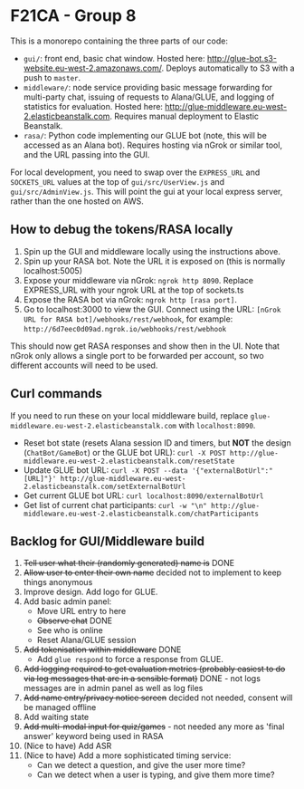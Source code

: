 # F21CA - Group 8

This is a monorepo containing the three parts of our code:

- `gui/`: front end, basic chat window. Hosted here: http://glue-bot.s3-website.eu-west-2.amazonaws.com/. Deploys automatically to S3 with a push to `master`. 
- `middleware/`: node service providing basic message forwarding for multi-party chat, issuing of requests to Alana/GLUE, and logging of statistics for evaluation. Hosted here: http://glue-middleware.eu-west-2.elasticbeanstalk.com. Requires manual deployment to Elastic Beanstalk.
- `rasa/`: Python code implementing our GLUE bot (note, this will be accessed as an Alana bot). Requires hosting via nGrok or similar tool, and the URL passing into the GUI. 

For local development, you need to swap over the `EXPRESS_URL` and `SOCKETS_URL` values at the top of `gui/src/UserView.js` and `gui/src/AdminView.js`. This will point the gui at your local express server, rather than the one hosted on AWS.

## How to debug the tokens/RASA locally

1. Spin up the GUI and middleware locally using the instructions above. 
2. Spin up your RASA bot. Note the URL it is exposed on (this is normally localhost:5005)
3. Expose your middleware via nGrok: `ngrok http 8090`. Replace EXPRESS_URL with your ngrok URL at the top of sockets.ts
4. Expose the RASA bot via nGrok: `ngrok http [rasa port]`. 
5. Go to localhost:3000 to view the GUI. Connect using the URL: `[nGrok URL for RASA bot]/webhooks/rest/webhook`, for example: `http://6d7eec0d09ad.ngrok.io/webhooks/rest/webhook`

This should now get RASA responses and show then in the UI. Note that nGrok only allows a single port to be forwarded per account, so two different accounts will need to be used.
## Curl commands

If you need to run these on your local middleware build, replace `glue-middleware.eu-west-2.elasticbeanstalk.com` with `localhost:8090`.

- Reset bot state (resets Alana session ID and timers, but **NOT** the design (`ChatBot/GameBot`) or the GLUE bot URL): `curl -X POST http://glue-middleware.eu-west-2.elasticbeanstalk.com/resetState`
- Update GLUE bot URL: `curl -X POST --data '{"externalBotUrl":"[URL]"}' http://glue-middleware.eu-west-2.elasticbeanstalk.com/setExternalBotUrl`
- Get current GLUE bot URL: `curl localhost:8090/externalBotUrl`
- Get list of current chat participants: `curl -w "\n" http://glue-middleware.eu-west-2.elasticbeanstalk.com/chatParticipants`

## Backlog for GUI/Middleware build

1) ~~Tell user what their (randomly generated) name is~~ DONE
2) ~~Allow user to enter their own name~~ decided not to implement to keep things anonymous
3) Improve design. Add logo for GLUE. 
4) Add basic admin panel:
    - Move URL entry to here
    - ~~Observe chat~~ DONE
    - See who is online
    - Reset Alana/GLUE session
5) ~~Add tokenisation within middleware~~ DONE
    - Add `glue respond` to force a response from GLUE.
6) ~~Add logging required to get evaluation metrics (probably easiest to do via log messages that are in a sensible format)~~ DONE - not logs messages are in admin panel as well as log files
7) ~~Add name entry/privacy notice screen~~ decided not needed, consent will be managed offline
8) Add waiting state
9) ~~Add multi-modal input for quiz/games~~ - not needed any more as 'final answer' keyword being used in RASA
10) (Nice to have) Add ASR
11) (Nice to have) Add a more sophisticated timing service:
    - Can we detect a question, and give the user more time?
    - Can we detect when a user is typing, and give them more time?
